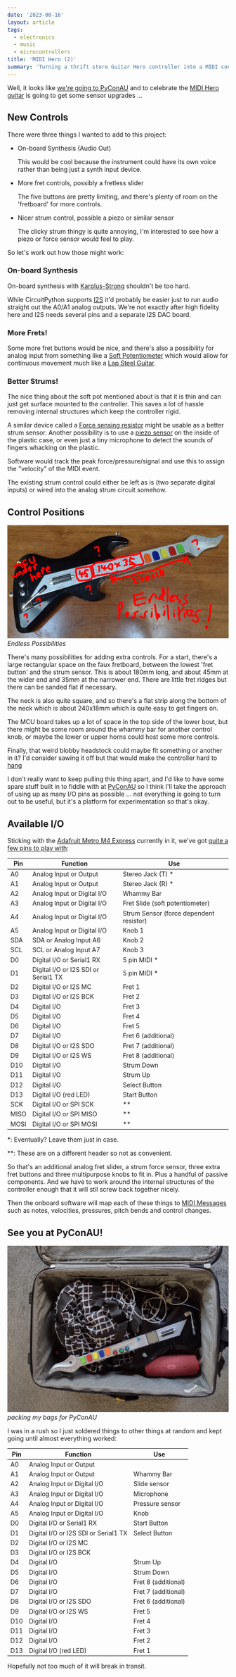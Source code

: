 ```yaml
---
date: '2023-08-16'
layout: article
tags:
  - electronics
  - music
  - microcontrollers
title: 'MIDI Hero (2)'
summary: 'Turning a thrift store Guitar Hero controller into a MIDI controller (continued)'
---
```


Well, it looks like [we're going to PyConAU](https://2023.pycon.org.au/program/8PDEHA/) and to celebrate
the [MIDI Hero guitar](/art/midi-hero/) is going to get some sensor upgrades ...


## New Controls

There were three things I wanted to add to this project:

* On-board Synthesis (Audio Out) 

  This would be cool because the instrument could have its own voice rather than
  being just a synth input device.

* More fret controls, possibly a fretless slider

  The five buttons are pretty limiting, and there's plenty of room on the 'fretboard'
  for more controls.

* Nicer strum control, possible a piezo or similar sensor

  The clicky strum thingy is quite annoying, I'm interested to see how a piezo or 
  force sensor would feel to play.

So let's work out how those might work:

### On-board Synthesis

On-board synthesis with [Karplus-Strong](http://amid.fish/javascript-karplus-strong)
shouldn't be too hard.

While CircuitPython supports [I2S](https://en.wikipedia.org/wiki/I%C2%B2S)
it'd probably be easier just to
run audio straight out the A0/A1 analog outputs.  We're not exactly after high
fidelity here and I2S needs several pins and a separate I2S DAC board.

### More Frets!

Some more fret buttons would be nice, and there's also a possibility for analog
input from something like a
[Soft Potentiometer](https://www.spectrasymbol.com/linear-position-sensors/soft-membrane-linear-pots-softpot)
which would allow for continuous movement much like a
[Lap Steel Guitar](https://en.wikipedia.org/wiki/Lap_steel_guitar). 

### Better Strums!

The nice thing about the soft pot mentioned about is that it is thin and can just 
get surface mounted to the controller.  This saves a lot of hassle removing
internal structures which keep the controller rigid.

A similar device called a [Force sensing resistor](https://en.wikipedia.org/wiki/Force-sensing_resistor)
might be usable as a better strum sensor.
Another possibility is to use a [piezo sensor](https://en.wikipedia.org/wiki/Piezoelectric_sensor)
on the inside of the plastic case, or even just a tiny microphone to detect the sounds of fingers
whacking on the plastic.

Software would track the peak force/pressure/signal and use this to assign the "velocity" of the MIDI event.

The existing strum control could either be left as is (two separate digital inputs) or wired into the
analog strum circuit somehow.

## Control Positions

![Endless Possibilities](img/endless-possibilities.jpg)
*Endless Possibilities*

There's many possibilities for adding extra controls.  For a start, there's a 
large rectangular space on the faux fretboard, between the lowest 'fret button'
and the strum sensor.  This is about 180mm long, and about 45mm at the wider
end and 35mm at the narrower end.  There are little fret ridges but there can
be sanded flat if necessary.

The neck is also quite square, and so there's
a flat strip along the bottom of the neck which is about 240x18mm which is quite easy
to get fingers on.

The MCU board takes up a lot of space in the top side of the lower bout, but
there might be some room around the whammy bar for another control knob, or
maybe the lower or upper horns could host some more controls.

Finally, that weird blobby headstock could maybe fit something or another in it?
I'd consider sawing it off but that would make the controller hard to 
[hang](https://github.com/nickzoic/models3d/blob/master/music/u-hook-square.scad)

I don't really want to keep pulling this thing apart, and I'd like to have
some spare stuff built in to fiddle with at [PyConAU](https://2023.pycon.org.au/program/8PDEHA/)
so I think I'll take the approach of using up as many I/O pins as possible ...
not everything is going to turn out to be useful, but it's a platform for experimentation so
that's okay.

## Available I/O

Sticking with the [Adafruit Metro M4 Express](https://circuitpython.org/board/metro_m4_express/) currently 
in it, we've got [quite a few pins to play with](https://learn.adafruit.com/adafruit-metro-m4-express-featuring-atsamd51/pinouts):

| Pin | Function | Use |
|-----|----------|-----|
| A0  | Analog Input or Output | Stereo Jack (T) * |
| A1  | Analog Input or Output | Stereo Jack (R) * |
| A2  | Analog Input or Digital I/O | Whammy Bar |
| A3  | Analog Input or Digital I/O | Fret Slide (soft potentiometer)|
| A4  | Analog Input or Digital I/O | Strum Sensor (force dependent resistor) |
| A5  | Analog Input or Digital I/O | Knob 1 |
| SDA | SDA or Analog Input A6 | Knob 2 |
| SCL | SCL or Analog Input A7 | Knob 3 |
| D0  | Digital I/O or Serial1 RX | 5 pin MIDI * |
| D1  | Digital I/O or I2S SDI or Serial1 TX | 5 pin MIDI * |
| D2  | Digital I/O or I2S MC | Fret 1 |
| D3  | Digital I/O or I2S BCK | Fret 2 |
| D4  | Digital I/O | Fret 3 |
| D5  | Digital I/O | Fret 4 |
| D6  | Digital I/O | Fret 5 |
| D7  | Digital I/O | Fret 6 (additional) |
| D8  | Digital I/O or I2S SDO | Fret 7 (additional) |
| D9  | Digital I/O or I2S WS | Fret 8 (additional) |
| D10 | Digital I/O | Strum Down |
| D11 | Digital I/O | Strum Up |
| D12 | Digital I/O | Select Button |
| D13 | Digital I/O (red LED) | Start Button |
| SCK | Digital I/O or SPI SCK | ** |
| MISO | Digital I/O or SPI MISO | ** | 
| MOSI | Digital I/O or SPI MOSI | ** |

\*: Eventually?  Leave them just in case.

\*\*: These are on a different header so not as convenient.

So that's an additional analog fret slider, a strum force sensor, three extra fret buttons
and three multipurpose knobs to fit in.  Plus a handful of passive components.  And we have
to work around the internal structures of the controller enough that it will stil
screw back together nicely.

Then the onboard software will map each of these things to
[MIDI Messages](http://www.music.mcgill.ca/~ich/classes/mumt306/StandardMIDIfileformat.html#BMA1_1) 
such as notes, velocities, pressures, pitch bends and control changes.

## See you at PyConAU!

![packing my bags for PyConAU](img/packing.jpg)
*packing my bags for PyConAU*

I was in a rush so I just soldered things to other things
at random and kept going until almost everything worked:

| Pin | Function | Use |
|-----|----------|-----|
| A0  | Analog Input or Output | |
| A1  | Analog Input or Output | Whammy Bar |
| A2  | Analog Input or Digital I/O | Slide sensor |
| A3  | Analog Input or Digital I/O | Microphone |
| A4  | Analog Input or Digital I/O | Pressure sensor |
| A5  | Analog Input or Digital I/O | Knob |
| D0  | Digital I/O or Serial1 RX | Start Button |
| D1  | Digital I/O or I2S SDI or Serial1 TX | Select Button |
| D2  | Digital I/O or I2S MC | |
| D3  | Digital I/O or I2S BCK | |
| D4  | Digital I/O | Strum Up |
| D5  | Digital I/O | Strum Down |
| D6  | Digital I/O | Fret 8 (additional) |
| D7  | Digital I/O | Fret 7 (additional) |
| D8  | Digital I/O or I2S SDO | Fret 6 (additional) |
| D9  | Digital I/O or I2S WS | Fret 5 |
| D10 | Digital I/O | Fret 4 |
| D11 | Digital I/O | Fret 3 |
| D12 | Digital I/O | Fret 2 |
| D13 | Digital I/O (red LED) | Fret 1 |

Hopefully not too much of it will break in transit.
